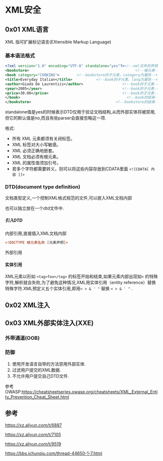 # XML安全

## 0x01 XML语言

XML 指可扩展标记语言(EXtensible Markup Language)

### 基本语法格式

```xml
<?xml version="1.0" encoding="UTF-8" standalone="yes"?><!--xml文件的声明-->
<bookstore>                                                 <!--根元素-->
<book category="COOKING">        <!--bookstore的子元素，category为属性-->
<title>Everyday Italian</title>           <!--book的子元素，lang为属性-->
<author>Giada De Laurentiis</author>                  <!--book的子元素-->
<year>2005</year>                                     <!--book的子元素-->
<price>30.00</price>                                  <!--book的子元素-->
</book>                                                 <!--book的结束-->
</bookstore>                                       <!--bookstore的结束-->
```

standalone值是yes的时候表示DTD仅用于验证文档结构,从而外部实体将被禁用,但它的默认值是no,而且有些parser会直接忽略这一项.

格式:

- 所有 XML 元素都须有关闭标签。
- XML 标签对大小写敏感。
- XML 必须正确地嵌套。
- XML 文档必须有根元素。
- XML 的属性值须加引号。
- 若多个字符都需要转义，则可以将这些内容存放到CDATA里面 `<![CDATA[ 内容 ]]>`

### DTD(document type definition)

文档类型定义,一个控制XML格式规范的文件,可以嵌入XML文档内部

也可以独立放在一个dtd文件中.

##### 引入DTD

内部引用,直接插入XML文档内部

```xml
<!DOCTYPE 根元素名称 [元素声明]>
```

外部引用

<!DOCTYPE 根元素名称 [元素声明]>

<!DOCTYPE 根元素名称 [元素声明]>

<!DOCTYPE 根元素名称 [元素声明]>

#### 实体引用

XML元素以形如 `<tag>foo</tag>` 的标签开始和结束,如果元素内部出现如`<` 的特殊字符,解析就会失败,为了避免这种情况,XML用实体引用（entity reference）替换特殊字符.XML预定义五个实体引用,即用`< > & ' "` 替换 `< > & ' "` .


## 0x02 XML注入





## 0x03 XML外部实体注入(XXE)

### 外带通道(OOB)

### 防御

1. 使用开发语言自带的方法禁用外部实体.
2. 过滤用户提交的XML数据.
3. 不允许用户提交自己DTD文件.

参考OWASP:https://cheatsheetseries.owasp.org/cheatsheets/XML_External_Entity_Prevention_Cheat_Sheet.html

## 



## 参考

https://xz.aliyun.com/t/6887

https://xz.aliyun.com/t/7105

https://xz.aliyun.com/t/9519

https://bbs.ichunqiu.com/thread-44650-1-7.html